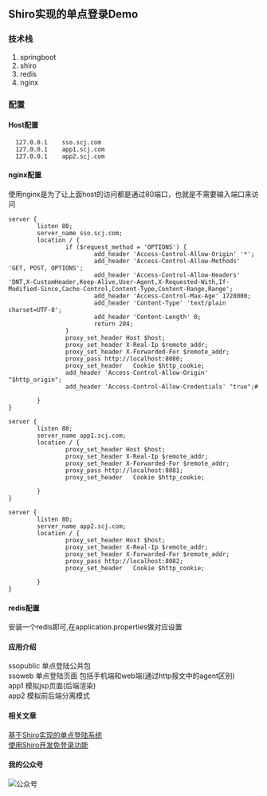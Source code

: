 ## Shiro实现的单点登录Demo
### 技术栈
1. springboot
2. shiro
3. redis
4. nginx
### 配置
#### Host配置
````
  127.0.0.1    sso.scj.com
  127.0.0.1    app1.scj.com
  127.0.0.1    app2.scj.com
````
#### nginx配置
使用nginx是为了让上面host的访问都是通过80端口，也就是不需要输入端口来访问
````
server {
        listen 80;
        server_name sso.scj.com;
        location / {
                if ($request_method = 'OPTIONS') {
                        add_header 'Access-Control-Allow-Origin' '*';
                        add_header 'Access-Control-Allow-Methods' 'GET, POST, OPTIONS';
                        add_header 'Access-Control-Allow-Headers' 'DNT,X-CustomHeader,Keep-Alive,User-Agent,X-Requested-With,If-Modified-Since,Cache-Control,Content-Type,Content-Range,Range';
                        add_header 'Access-Control-Max-Age' 1728000;
                        add_header 'Content-Type' 'text/plain charset=UTF-8';
                        add_header 'Content-Length' 0;
                        return 204;
                }
                proxy_set_header Host $host;
                proxy_set_header X-Real-Ip $remote_addr;
                proxy_set_header X-Forwarded-For $remote_addr;
                proxy_pass http://localhost:8080;
                proxy_set_header   Cookie $http_cookie;
                add_header 'Access-Control-Allow-Origin' "$http_origin";
                add_header 'Access-Control-Allow-Credentials' "true";#

        }
}
````

````
server {
        listen 80;
        server_name app1.scj.com;
        location / {
                proxy_set_header Host $host;
                proxy_set_header X-Real-Ip $remote_addr;
                proxy_set_header X-Forwarded-For $remote_addr;
                proxy_pass http://localhost:8081;
                proxy_set_header   Cookie $http_cookie;

        }
}
````

````
server {
        listen 80;
        server_name app2.scj.com;
        location / {
                proxy_set_header Host $host;
                proxy_set_header X-Real-Ip $remote_addr;
                proxy_set_header X-Forwarded-For $remote_addr;
                proxy_pass http://localhost:8082;
                proxy_set_header   Cookie $http_cookie;

        }
}
````
#### redis配置
安装一个redis即可,在application.properties做对应设置

#### 应用介绍
ssopublic 单点登陆公共包  
ssoweb 单点登陆页面 包括手机端和web端(通过http报文中的agent区别)  
app1 模拟jsp页面(后端渲染)  
app2 模拟前后端分离模式  

#### 相关文章
[基于Shiro实现的单点登陆系统](https://www.jianshu.com/p/611b19dbfb04)  
[使用Shiro开发免登录功能](https://www.jianshu.com/p/4c32e29bfb3b)

#### 我的公众号
![公众号](http://upload-images.jianshu.io/upload_images/9919411-cdb3cba0f4d6d039..jpg?imageMogr2/auto-orient/strip%7CimageView2/2/w/1240)